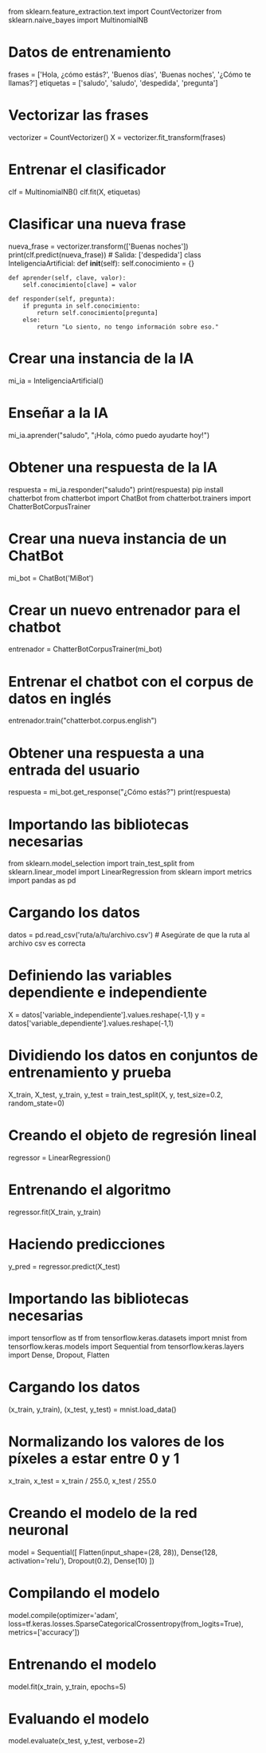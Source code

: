 from sklearn.feature_extraction.text import CountVectorizer
from sklearn.naive_bayes import MultinomialNB

# Datos de entrenamiento
frases = ['Hola, ¿cómo estás?', 'Buenos días', 'Buenas noches', '¿Cómo te llamas?']
etiquetas = ['saludo', 'saludo', 'despedida', 'pregunta']

# Vectorizar las frases
vectorizer = CountVectorizer()
X = vectorizer.fit_transform(frases)

# Entrenar el clasificador
clf = MultinomialNB()
clf.fit(X, etiquetas)

# Clasificar una nueva frase
nueva_frase = vectorizer.transform(['Buenas noches'])
print(clf.predict(nueva_frase))  # Salida: ['despedida']
class InteligenciaArtificial:
    def __init__(self):
        self.conocimiento = {}

    def aprender(self, clave, valor):
        self.conocimiento[clave] = valor

    def responder(self, pregunta):
        if pregunta in self.conocimiento:
            return self.conocimiento[pregunta]
        else:
            return "Lo siento, no tengo información sobre eso."

# Crear una instancia de la IA
mi_ia = InteligenciaArtificial()

# Enseñar a la IA
mi_ia.aprender("saludo", "¡Hola, cómo puedo ayudarte hoy!")

# Obtener una respuesta de la IA
respuesta = mi_ia.responder("saludo")
print(respuesta)
pip install chatterbot
from chatterbot import ChatBot
from chatterbot.trainers import ChatterBotCorpusTrainer

# Crear una nueva instancia de un ChatBot
mi_bot = ChatBot('MiBot')

# Crear un nuevo entrenador para el chatbot
entrenador = ChatterBotCorpusTrainer(mi_bot)

# Entrenar el chatbot con el corpus de datos en inglés
entrenador.train("chatterbot.corpus.english")

# Obtener una respuesta a una entrada del usuario
respuesta = mi_bot.get_response("¿Cómo estás?")
print(respuesta)
# Importando las bibliotecas necesarias
from sklearn.model_selection import train_test_split 
from sklearn.linear_model import LinearRegression
from sklearn import metrics
import pandas as pd

# Cargando los datos
datos = pd.read_csv('ruta/a/tu/archivo.csv') # Asegúrate de que la ruta al archivo csv es correcta

# Definiendo las variables dependiente e independiente
X = datos['variable_independiente'].values.reshape(-1,1)
y = datos['variable_dependiente'].values.reshape(-1,1)

# Dividiendo los datos en conjuntos de entrenamiento y prueba
X_train, X_test, y_train, y_test = train_test_split(X, y, test_size=0.2, random_state=0)

# Creando el objeto de regresión lineal
regressor = LinearRegression()  

# Entrenando el algoritmo
regressor.fit(X_train, y_train)

# Haciendo predicciones
y_pred = regressor.predict(X_test)
# Importando las bibliotecas necesarias
import tensorflow as tf
from tensorflow.keras.datasets import mnist
from tensorflow.keras.models import Sequential
from tensorflow.keras.layers import Dense, Dropout, Flatten

# Cargando los datos
(x_train, y_train), (x_test, y_test) = mnist.load_data()

# Normalizando los valores de los píxeles a estar entre 0 y 1
x_train, x_test = x_train / 255.0, x_test / 255.0

# Creando el modelo de la red neuronal
model = Sequential([
    Flatten(input_shape=(28, 28)),
    Dense(128, activation='relu'),
    Dropout(0.2),
    Dense(10)
])

# Compilando el modelo
model.compile(optimizer='adam',
              loss=tf.keras.losses.SparseCategoricalCrossentropy(from_logits=True),
              metrics=['accuracy'])

# Entrenando el modelo
model.fit(x_train, y_train, epochs=5)

# Evaluando el modelo
model.evaluate(x_test,  y_test, verbose=2)
